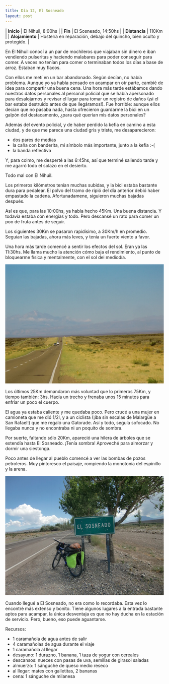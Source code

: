 ```yaml
---
title: Día 12, El Sosneado
layout: post
---
```


| **Inicio**      | El Nihuil, 8:00hs |
| **Fin**         | El Sosneado, 14:50hs |
| **Distancia**   | 110Km |
| **Alojamiento** | Hostería en reparación, debajo del quincho, bien oculto y protegido. |

En El Nihuil conocí a un par de mochileros que viajaban sin dinero e iban vendiendo pulseritas y haciendo malabares para poder conseguir para comer. A veces no tenían para comer o terminaban todos los días a base de arroz. Estaban muy flacos.

Con ellos me metí en un bar abandonado. Según decían, no había problema. Aunque yo ya había pensado en acampar en otr parte, cambié de idea para compartir una buena cena. Una hora más tarde estábamos dando nuestros datos personales al personal policial que se había apersonado para desalojarnos y revisar el lugar para tomar un registro de daños (¡si el bar estaba destruído antes de que llegáramos!). Fue horrible: aunque ellos decían que no pasaba nada, hasta ofrecieron guardarme la bici en un galpón del destacamento, ¿para qué querían mis datos personales?

Además del evento policial, y de haber perdido la kefia en camino a esta ciudad, y de que me parece una ciudad gris y triste, me desaparecieron:
 - dos pares de medias
 - la caña con banderita, mi símbolo más importante, junto a la kefia :-(
 - la banda reflectiva

Y, para colmo, me desperté a las 6:45hs, así que terminé saliendo tarde y me agarró todo el solazo en el desierto.

Todo mal con El Nihuil.

Los primeros kilómetros tenían muchas subidas, y la bici estaba bastante dura para pedalear. El polvo del tramo de ripió del día anterior debió haber empastado la cadena. Afortunadamene, siguieron muchas bajadas después.

Así es que, para las 10:00hs, ya había hecho 45Km. Una buena distancia. Y todavía estaba con energías y todo. Pero descansé un rato para comer un poo de fruta antes de seguir.

Los siguientes 30Km se pasaron rapidísimo, a 30Km/h en promedio. Seguían las bajadas, ahora más leves, y tenía un fuerte viento a favor.

Una hora más tarde comencé a sentir los efectos del sol. Eran ya las 11:30hs. Me llama mucho la atención cómo baja el rendimiento, al punto de bloquearme física y mentalmente, con el sol del mediodía.

[![](/images/2015-01-17-el-sosneado_0_thumb.jpg)](/images/2015-01-17-el-sosneado_0.jpg)

Los últimos 25Km demandaron más voluntad que lo primeros 75Km, y tiempo también: 3hs. Hacía un trecho y frenaba unos 15 minutos para enfriar un poco el cuerpo.

El agua ya estaba caliente y me quedaba poco. Pero crucé a una mujer en camioneta que me dió 1/2l, y a un ciclista (¡iba sin escalas de Malargüe a San Rafael!) que me regaló una Gatorade. Así y todo, seguía sofocado. No llegaba nunca y no encontraba ni un poquito de sombra.

Por suerte, faltando sólo 20Km, apareció una hilera de árboles que se extendía hasta El Sosneado. ¡Tenía sombra! Aproveché para almorzar y dormir una siestonga.

Poco antes de llegar al pueblo comencé a ver las bombas de pozos petroleros. Muy pintoresco el paisaje, rompiendo la monotonía del espinillo y la arena.

[![](/images/2015-01-17-el-sosneado_1_thumb.jpg)](/images/2015-01-17-el-sosneado_1.jpg)

Cuando llegué a El Sosneado, no era como lo recordaba. Esta vez lo encontré más extenso y bonito. Tiene algunos lugares a la entrada bastante aptos para acampar, la única desventaja es que no hay ducha en la estación de servicio. Pero, bueno, eso puede aguantarse.

Recursos:
 * 1 caramañola de agua antes de salir
 * 4 caramañolas de agua durante el viaje
 * 1 caramañola al llegar
 * desayuno: 1 durazno, 1 banana, 1 taza de yogur con cereales
 * descansos: nueces con pasas de uva, semillas de girasol saladas
 * almuerzo: 1 sánguche de queso medio reseco
 * al llegar: mates con galletitas, 2 bananas
 * cena: 1 sánguche de milanesa
